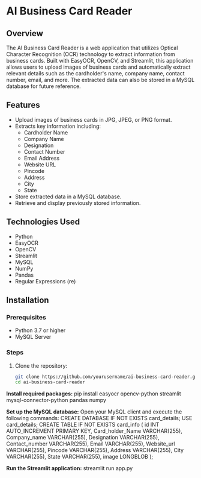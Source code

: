 # AI Business Card Reader

## Overview
The AI Business Card Reader is a web application that utilizes Optical Character Recognition (OCR) technology to extract information from business cards. Built with EasyOCR, OpenCV, and Streamlit, this application allows users to upload images of business cards and automatically extract relevant details such as the cardholder's name, company name, contact number, email, and more. The extracted data can also be stored in a MySQL database for future reference.

## Features
- Upload images of business cards in JPG, JPEG, or PNG format.
- Extracts key information including:
  - Cardholder Name
  - Company Name
  - Designation
  - Contact Number
  - Email Address
  - Website URL
  - Pincode
  - Address
  - City
  - State
- Store extracted data in a MySQL database.
- Retrieve and display previously stored information.

## Technologies Used
- Python
- EasyOCR
- OpenCV
- Streamlit
- MySQL
- NumPy
- Pandas
- Regular Expressions (re)

## Installation

### Prerequisites
- Python 3.7 or higher
- MySQL Server

### Steps
1. Clone the repository:
   ```bash
   git clone https://github.com/yourusername/ai-business-card-reader.git
   cd ai-business-card-reader

**Install required packages:**
pip install easyocr opencv-python streamlit mysql-connector-python pandas numpy

**Set up the MySQL database:**
Open your MySQL client and execute the following commands:
CREATE DATABASE IF NOT EXISTS card_details;
USE card_details;
CREATE TABLE IF NOT EXISTS card_info (
    id INT AUTO_INCREMENT PRIMARY KEY,
    Card_holder_Name VARCHAR(255),
    Company_name VARCHAR(255),
    Designation VARCHAR(255),
    Contact_number VARCHAR(255),
    Email VARCHAR(255),
    Website_url VARCHAR(255),
    Pincode VARCHAR(255),
    Address VARCHAR(255),
    City VARCHAR(255),
    State VARCHAR(255),
    image LONGBLOB
);

**Run the Streamlit application:**
streamlit run app.py
